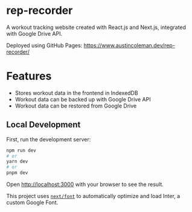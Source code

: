# rep-recorder

A workout tracking website created with React.js and Next.js, integrated with Google Drive API.

Deployed using GitHub Pages: https://www.austincoleman.dev/rep-recorder/

# Features

- Stores workout data in the frontend in IndexedDB
- Workout data can be backed up with Google Drive API
- Workout data can be restored from Google Drive

## Local Development

First, run the development server:

```bash
npm run dev
# or
yarn dev
# or
pnpm dev
```

Open [http://localhost:3000](http://localhost:3000) with your browser to see the result.

This project uses [`next/font`](https://nextjs.org/docs/basic-features/font-optimization) to automatically optimize and load Inter, a custom Google Font.
